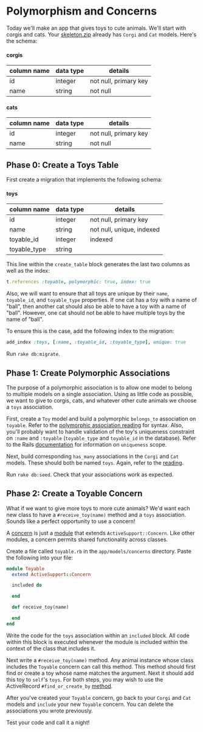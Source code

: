 # Polymorphism and Concerns

Today we'll make an app that gives toys to cute animals. We'll start with corgis and cats. Your [skeleton.zip](skeleton.zip) already has `Corgi` and `Cat` models. Here's the schema:

#### corgis
column name | data type | details
------------|-----------|-----------------------
id          | integer   | not null, primary key
name        | string    | not null

#### cats
column name | data type | details
------------|-----------|-----------------------
id          | integer   | not null, primary key
name        | string    | not null


## Phase 0: Create a Toys Table

First create a migration that implements the following schema:

#### toys
column name | data type | details
------------|-----------|-----------------------
id          | integer   | not null, primary key
name        | string    | not null, unique, indexed
toyable_id  | integer   | indexed
toyable_type| string    |

This line within the `create_table` block generates the last two columns as well as the index:
```ruby
t.references :toyable, polymorphic: true, index: true
```

Also, we will want to ensure that all toys are unique by their
`name`, `toyable_id`, and `toyable_type` properties. If one cat
has a toy with a name of "ball", then another cat should also be
able to have a toy with a name of "ball". However, one cat
should not be able to have multiple toys by the name of "ball".

To ensure this is the case, add the following index to the
migration:

```ruby
add_index :toys, [:name, :toyable_id, :toyable_type], unique: true
```

Run `rake db:migrate`.

## Phase 1: Create Polymorphic Associations

The purpose of a polymorphic association is to allow one model to belong to multiple models on a single association. Using as little code as possible, we want to give to corgis, cats, and whatever other cute animals we choose a `toys` association.

First, create a `Toy` model and build a polymorphic `belongs_to` association on `toyable`. Refer to the [polymorphic association reading](http://guides.rubyonrails.org/association_basics.html#polymorphic-associations) for syntax. Also, you'll probably want to handle validation of the toy's uniqueness constraint on
`:name` and `:toyable` (`toyable_type` and `toyable_id` in the database). Refer to the Rails [documentation](http://guides.rubyonrails.org/active_record_validations.html#uniqueness) for information on `uniqueness` scope.

Next, build corresponding `has_many` associations in the `Corgi` and `Cat` models. These should both be named `toys`. Again, refer to the [reading]((http://guides.rubyonrails.org/association_basics.html#polymorphic-associations)).

Run `rake db:seed`. Check that your associations work as expected.

## Phase 2: Create a Toyable Concern

What if we want to give more toys to more cute animals? We'd want each new class to have a `#receive_toy(name)` method and a `toys` association. Sounds like a perfect opportunity to use a concern!

A [concern](https://github.com/appacademy/curriculum/blob/master/rails/readings/concerns.md) is just a [module](https://github.com/appacademy/curriculum/blob/master/ruby/readings/modules.md) that extends `ActiveSupport::Concern`. Like other modules, a concern permits shared functionality across classes.

Create a file called `toyable.rb` in the `app/models/concerns` directory. Paste the following into your file:

```ruby
module Toyable
  extend ActiveSupport::Concern

  included do

  end

  def receive_toy(name)

  end
end

```

Write the code for the `toys` association within an `included` block. All code within this block is executed whenever the module is included within the context of the class that includes it.

Next write a `#receive_toy(name)` method. Any animal instance whose class includes the `Toyable` concern can call this method. This method should first find or create a toy whose name matches the argument. Next it should add this toy to `self`'s `toys`. For both steps, you may wish to use the ActiveRecord `#find_or_create_by` [method](http://apidock.com/rails/v4.2.1/ActiveRecord/Relation/find_or_create_by).

After you've created your `Toyable` concern, go back to your `Corgi` and `Cat` models and `include` your new `Toyable` concern. You can delete the associations you wrote previously.

Test your code and call it a night!
